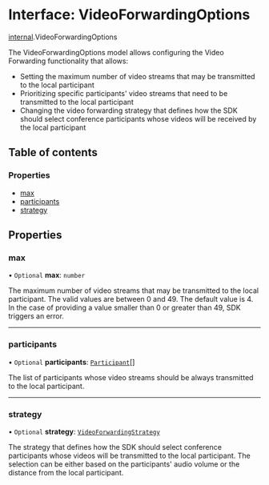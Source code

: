 # Interface: VideoForwardingOptions

[internal](../modules/internal.md).VideoForwardingOptions

The VideoForwardingOptions model allows configuring the Video Forwarding functionality that allows:

- Setting the maximum number of video streams that may be transmitted to the local participant
- Prioritizing specific participants' video streams that need to be transmitted to the local participant
- Changing the video forwarding strategy that defines how the SDK should select conference participants whose videos will be received by the local participant

## Table of contents

### Properties

- [max](internal.VideoForwardingOptions.md#max)
- [participants](internal.VideoForwardingOptions.md#participants)
- [strategy](internal.VideoForwardingOptions.md#strategy)

## Properties

### max

• `Optional` **max**: `number`

The maximum number of video streams that may be transmitted to the local participant. The valid values are between 0 and 49. The default value is 4. In the case of providing a value smaller than 0 or greater than 49, SDK triggers an error.

___

### participants

• `Optional` **participants**: [`Participant`](internal.Participant.md)[]

The list of participants whose video streams should be always transmitted to the local participant.

___

### strategy

• `Optional` **strategy**: [`VideoForwardingStrategy`](../enums/internal.VideoForwardingStrategy.md)

The strategy that defines how the SDK should select conference participants whose videos will be transmitted to the local participant. The selection can be either based on the participants' audio volume or the distance from the local participant.
